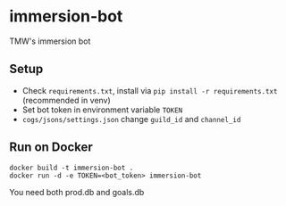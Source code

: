 # immersion-bot

TMW's immersion bot

## Setup

- Check `requirements.txt`, install via `pip install -r requirements.txt` (recommended in venv)
- Set bot token in environment variable `TOKEN`
- `cogs/jsons/settings.json` change `guild_id` and `channel_id`


## Run on Docker
```
docker build -t immersion-bot .
docker run -d -e TOKEN=<bot_token> immersion-bot
```

You need both prod.db and goals.db
